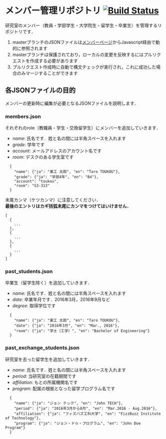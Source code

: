 # メンバー管理リポジトリ [![Build Status](https://travis-ci.org/yamaoka-kitaguchi-lab/members.svg?branch=master)](https://travis-ci.org/yamaoka-kitaguchi-lab/members)
研究室のメンバー（教員・学部学生・大学院生・留学生・卒業生）を管理するリポジトリです．
1. masterブランチのJSONファイルは[メンバーページ](https://www.net.ict.e.titech.ac.jp/members/)からJavascript経由で動的に参照されます
1. masterブランチは保護されており，ローカルの変更を反映するにはプルリクエストを作成する必要があります
1. プルリクエスト作成時に自動で構文チェックが実行され，これに成功した場合のみマージすることができます

## 各JSONファイルの目的
メンバーの更新時に編集が必要となるJSONファイルを説明します．  

### members.json
それぞれのrole（教職員・学生・交換留学生）にメンバーを追加していきます．

- *name*: 氏名です．姓と名の間には半角スペースを入れます
- *grade*: 学年です
- *account*: メールアドレスのアカウント名です
- *room*: デスクのある学生室です

```
  {
    "name": {"ja": "東工 太郎", "en": "Taro TOUKOU"},
    "grade": {"ja": "学部4年", "en": "B4"},
    "account": "toukou",
    "room": "S3-313"
  }
```

末尾カンマ（ケツカンマ）に注意してください．  
**最後のエントリはカギ括弧末尾にカンマをつけてはいけません．**

```
[
  {
    ...
  },
  {
    ...
  },
  {
    ...
  }
]
```

### past_students.json
卒業生（留学生除く）を追加していきます．

- *name*: 氏名です．姓と名の間には半角スペースを入れます
- *date*: 卒業年月です．2016年3月，2016年9月など
- *degree*: 取得学位です

```
  {
    "name": {"ja": "東工 太郎", "en": "Taro TOUKOU"},
    "date": {"ja": "2016年3月", "en": "Mar., 2016"},
    "room": {"ja": "学士（工学）", "en": "Bachelor of Engineering"}
  }
```

### past_exchange_students.json
研究室を去った留学生を追加していきます．

- *name*: 氏名です．姓と名の間には半角スペースを入れます
- *period*: 当研究室の在籍期間です
- *affiliation*: もとの所属機関名です
- *program*: 配属の根拠となった留学プログラム名です

```
  {
    "name": {"ja": "ジョン テック", "en": "John TECH"},
    "period": {"ja": "2016年3月から8月", "en": "Mar.2016 - Aug.2016"},
    "affiliation": {"ja": "フィズバズ工科大学", "en": "FizzBuzz Institute of Technology"},
    "program": {"ja": "ジョン・ドゥ・プログラム", "en": "John Doe Program"}
  }
```
